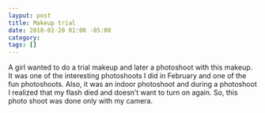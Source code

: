 ```yaml
---
layput: post
title: Makeup trial
date: 2018-02-20 01:00 -05:00
category: 
tags: []
---
```


A girl wanted to do a trial makeup and later a photoshoot with this makeup. It was one of the interesting photoshoots I did in February and one of the fun photoshoots. Also, it was an indoor photoshoot and during a photoshoot I realized that my flash died and doesn’t want to turn on again. So, this photo shoot was done only with my camera.